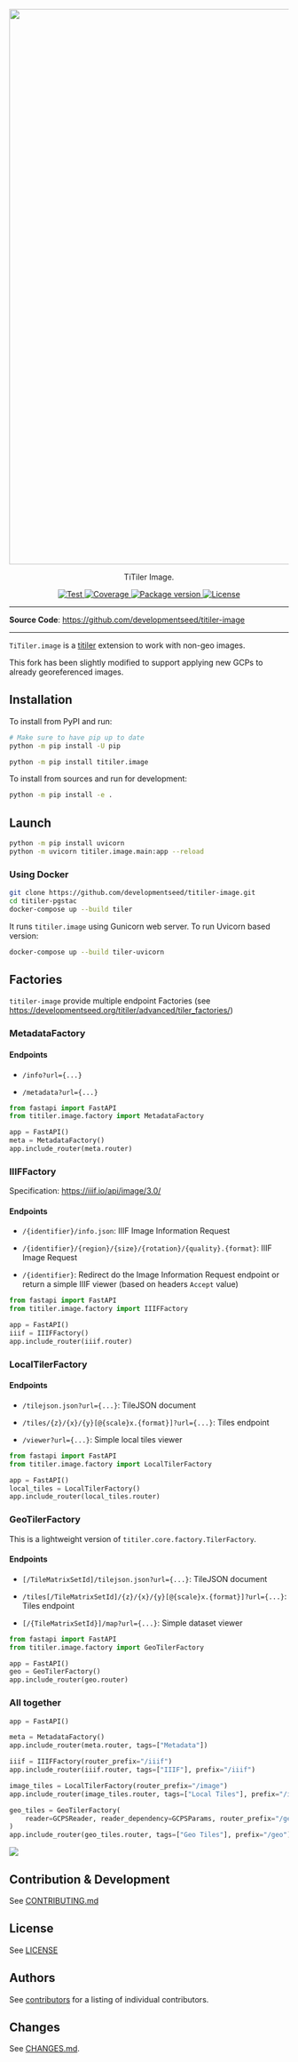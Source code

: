 <p align="center">
    <img width="1000" src="https://github.com/developmentseed/titiler-image/assets/10407788/2f55e9b6-5063-46f9-88c3-9f7d8cf0f8da">
  <p align="center">TiTiler Image.</p>
</p>

<p align="center">
  <a href="https://github.com/developmentseed/titiler-image/actions?query=workflow%3ACI" target="_blank">
      <img src="https://github.com/developmentseed/titiler-image/workflows/CI/badge.svg" alt="Test">
  </a>
  <a href="https://codecov.io/gh/developmentseed/titiler-image" target="_blank">
      <img src="https://codecov.io/gh/developmentseed/titiler-image/branch/main/graph/badge.svg" alt="Coverage">
  </a>
  <a href="https://pypi.org/project/titiler.image" target="_blank">
      <img src="https://img.shields.io/pypi/v/titiler.image?color=%2334D058&label=pypi%20package" alt="Package version">
  </a>
  <a href="https://github.com//developmentseed/titiler-image/blob/main/LICENSE" target="_blank">
      <img src="https://img.shields.io/github/license/developmentseed/titiler-image.svg" alt="License">
  </a>
</p>

---

**Source Code**: <a href="https://github.com/developmentseed/titiler-image" target="_blank">https://github.com/developmentseed/titiler-image</a>

---

`TiTiler.image` is a [titiler](https://github.com/developmentseed/titiler) extension to work with non-geo images.

This fork has been slightly modified to support applying new GCPs to already georeferenced images.

## Installation

To install from PyPI and run:

```bash
# Make sure to have pip up to date
python -m pip install -U pip

python -m pip install titiler.image
```

To install from sources and run for development:

```bash
python -m pip install -e .
```

## Launch

```bash
python -m pip install uvicorn
python -m uvicorn titiler.image.main:app --reload
```

### Using Docker

```bash
git clone https://github.com/developmentseed/titiler-image.git
cd titiler-pgstac
docker-compose up --build tiler
```

It runs `titiler.image` using Gunicorn web server. To run Uvicorn based version:

```bash
docker-compose up --build tiler-uvicorn
```

## Factories

`titiler-image` provide multiple endpoint Factories (see https://developmentseed.org/titiler/advanced/tiler_factories/)

### MetadataFactory

#### Endpoints

- `/info?url={...}`

- `/metadata?url={...}`

```python
from fastapi import FastAPI
from titiler.image.factory import MetadataFactory

app = FastAPI()
meta = MetadataFactory()
app.include_router(meta.router)
```

### IIIFFactory

Specification: https://iiif.io/api/image/3.0/

#### Endpoints

- `/{identifier}/info.json`: IIIF Image Information Request

- `/{identifier}/{region}/{size}/{rotation}/{quality}.{format}`: IIIF Image Request

- `/{identifier}`: Redirect do the Image Information Request endpoint or return a simple IIIF viewer (based on headers `Accept` value)


```python
from fastapi import FastAPI
from titiler.image.factory import IIIFFactory

app = FastAPI()
iiif = IIIFFactory()
app.include_router(iiif.router)
```

### LocalTilerFactory

#### Endpoints

- `/tilejson.json?url={...}`: TileJSON document

- `/tiles/{z}/{x}/{y}[@{scale}x.{format}]?url={...}`: Tiles endpoint

- `/viewer?url={...}`: Simple local tiles viewer

```python
from fastapi import FastAPI
from titiler.image.factory import LocalTilerFactory

app = FastAPI()
local_tiles = LocalTilerFactory()
app.include_router(local_tiles.router)
```

### GeoTilerFactory

This is a lightweight version of `titiler.core.factory.TilerFactory`.

#### Endpoints

- `[/TileMatrixSetId]/tilejson.json?url={...}`: TileJSON document

- `/tiles[/TileMatrixSetId]/{z}/{x}/{y}[@{scale}x.{format}]?url={...}`: Tiles endpoint

- `[/{TileMatrixSetId}]/map?url={...}`: Simple dataset viewer

```python
from fastapi import FastAPI
from titiler.image.factory import GeoTilerFactory

app = FastAPI()
geo = GeoTilerFactory()
app.include_router(geo.router)
```

### All together

```python
app = FastAPI()

meta = MetadataFactory()
app.include_router(meta.router, tags=["Metadata"])

iiif = IIIFFactory(router_prefix="/iiif")
app.include_router(iiif.router, tags=["IIIF"], prefix="/iiif")

image_tiles = LocalTilerFactory(router_prefix="/image")
app.include_router(image_tiles.router, tags=["Local Tiles"], prefix="/image")

geo_tiles = GeoTilerFactory(
    reader=GCPSReader, reader_dependency=GCPSParams, router_prefix="/geo"
)
app.include_router(geo_tiles.router, tags=["Geo Tiles"], prefix="/geo")
```

![](https://github.com/developmentseed/titiler-image/assets/10407788/f51d3272-020f-4982-baf6-7467aa18ee15)


## Contribution & Development

See [CONTRIBUTING.md](https://github.com//developmentseed/titiler-image/blob/main/CONTRIBUTING.md)

## License

See [LICENSE](https://github.com//developmentseed/titiler-image/blob/main/LICENSE)

## Authors

See [contributors](https://github.com/developmentseed/titiler-image/graphs/contributors) for a listing of individual contributors.

## Changes

See [CHANGES.md](https://github.com/developmentseed/titiler-image/blob/main/CHANGES.md).

